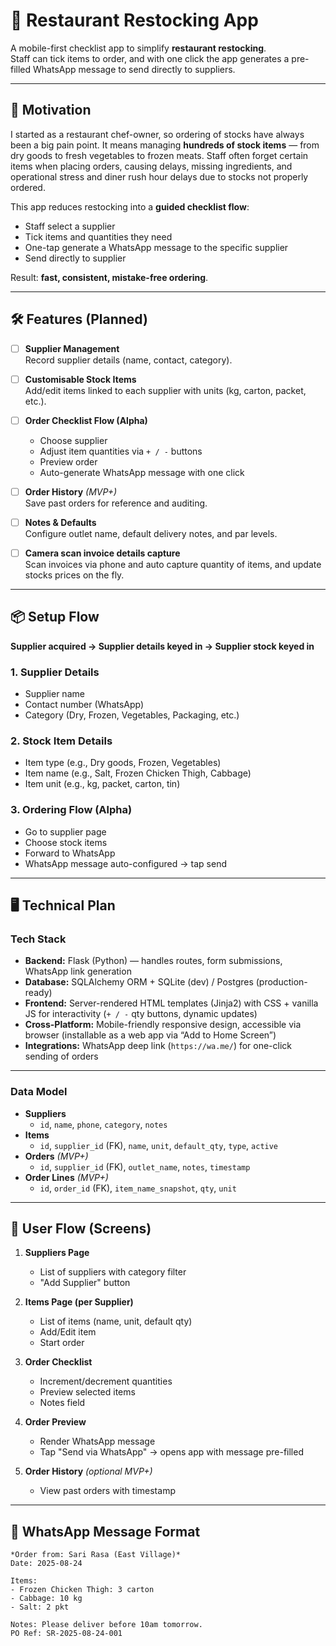 # 🍴 Restaurant Restocking App

A mobile-first checklist app to simplify **restaurant restocking**.  
Staff can tick items to order, and with one click the app generates a pre-filled WhatsApp message to send directly to suppliers.  

---

## 🚀 Motivation

I started as a restaurant chef-owner, so ordering of stocks have always been a big pain point.
It means managing **hundreds of stock items** — from dry goods to fresh vegetables to frozen meats. Staff often forget certain items when placing orders, causing delays, missing ingredients, and operational stress and diner rush hour delays due to stocks not properly ordered.

This app reduces restocking into a **guided checklist flow**:
- Staff select a supplier
- Tick items and quantities they need
- One-tap generate a WhatsApp message to the specific supplier
- Send directly to supplier  

Result: **fast, consistent, mistake-free ordering**.

---

## 🛠️ Features (Planned)

- [ ] **Supplier Management**  
  Record supplier details (name, contact, category).

- [ ] **Customisable Stock Items**  
  Add/edit items linked to each supplier with units (kg, carton, packet, etc.).

- [ ] **Order Checklist Flow (Alpha)**  
  - Choose supplier  
  - Adjust item quantities via `+ / -` buttons  
  - Preview order  
  - Auto-generate WhatsApp message with one click  

- [ ] **Order History** *(MVP+)*  
  Save past orders for reference and auditing.

- [ ] **Notes & Defaults**  
  Configure outlet name, default delivery notes, and par levels.

- [ ] **Camera scan invoice details capture**  
  Scan invoices via phone and auto capture quantity of items, and update stocks prices on the fly.
---

## 📦 Setup Flow

**Supplier acquired → Supplier details keyed in → Supplier stock keyed in**

### 1. Supplier Details
- Supplier name  
- Contact number (WhatsApp)  
- Category (Dry, Frozen, Vegetables, Packaging, etc.)  

### 2. Stock Item Details
- Item type (e.g., Dry goods, Frozen, Vegetables)  
- Item name (e.g., Salt, Frozen Chicken Thigh, Cabbage)  
- Item unit (e.g., kg, packet, carton, tin)  

### 3. Ordering Flow (Alpha)
- Go to supplier page  
- Choose stock items  
- Forward to WhatsApp  
- WhatsApp message auto-configured → tap send  

---

## 🖥️ Technical Plan

### Tech Stack
- **Backend:** Flask (Python) — handles routes, form submissions, WhatsApp link generation  
- **Database:** SQLAlchemy ORM + SQLite (dev) / Postgres (production-ready)  
- **Frontend:** Server-rendered HTML templates (Jinja2) with CSS + vanilla JS for interactivity (`+ / -` qty buttons, dynamic updates)  
- **Cross-Platform:** Mobile-friendly responsive design, accessible via browser (installable as a web app via “Add to Home Screen”)  
- **Integrations:** WhatsApp deep link (`https://wa.me/`) for one-click sending of orders

---

### Data Model
- **Suppliers**  
  - `id`, `name`, `phone`, `category`, `notes`  
- **Items**  
  - `id`, `supplier_id` (FK), `name`, `unit`, `default_qty`, `type`, `active`  
- **Orders** *(MVP+)*  
  - `id`, `supplier_id` (FK), `outlet_name`, `notes`, `timestamp`  
- **Order Lines** *(MVP+)*  
  - `id`, `order_id` (FK), `item_name_snapshot`, `qty`, `unit`  

---

## 📲 User Flow (Screens)

1. **Suppliers Page**
   - List of suppliers with category filter  
   - "Add Supplier" button  

2. **Items Page (per Supplier)**
   - List of items (name, unit, default qty)  
   - Add/Edit item  
   - Start order  

3. **Order Checklist**
   - Increment/decrement quantities  
   - Preview selected items  
   - Notes field  

4. **Order Preview**
   - Render WhatsApp message  
   - Tap "Send via WhatsApp" → opens app with message pre-filled  

5. **Order History** *(optional MVP+)*  
   - View past orders with timestamp  

---

## 📄 WhatsApp Message Format

```text
*Order from: Sari Rasa (East Village)*
Date: 2025-08-24

Items:
- Frozen Chicken Thigh: 3 carton
- Cabbage: 10 kg
- Salt: 2 pkt

Notes: Please deliver before 10am tomorrow.
PO Ref: SR-2025-08-24-001
